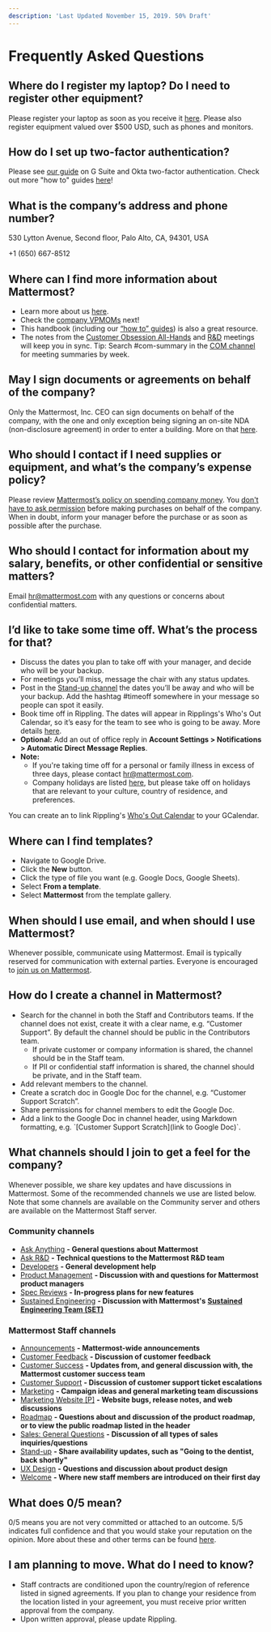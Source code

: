 ```yaml
---
description: 'Last Updated November 15, 2019. 50% Draft'
---
```


# Frequently Asked Questions

## Where do I register my laptop? Do I need to register other equipment?

Please register your laptop as soon as you receive it [here](https://forms.gle/yBkZo36hzzo8dsbKA). Please also register equipment valued over $500 USD, such as phones and monitors.

## How do I set up two-factor authentication?

Please see [our guide](https://handbook.mattermost.com/company/how-to-guides-for-staff/how-to-change-mobile-device) on G Suite and Okta two-factor authentication. Check out more "how to" guides [here](https://handbook.mattermost.com/company/how-to-guides-for-staff)!

## What is the company’s address and phone number?

530 Lytton Avenue, Second floor, Palo Alto, CA, 94301, USA

+1 \(650\) 667-8512

## Where can I find more information about Mattermost?

* Learn more about us [here](https://mattermost.com/about-us/).
* Check the [company VPMOMs](https://docs.google.com/document/d/1rDwcsaqQuLLDqSktV4ndlhBDCEO8JHls1sOGVKCpS4U/edit) next!
* This handbook \(including our [“how to” guides](https://handbook.mattermost.com/company/how-to-guides-for-staff)\) is also a great resource.
* The notes from the [Customer Obsession All-Hands](https://docs.google.com/document/d/16F86k0I_ipjhHofm5pP6yA_dWTNvmA4ZBr_z53_087Q/edit?usp=sharing) and [R&D](https://docs.google.com/document/d/1A0D96O4t4GS33-yaHvLQBdtgIScmwzVo15c2vSFeYis/edit#heading=h.3glcs57w4p51) meetings will keep you in sync. Tip: Search \#com-summary in the [COM channel](https://community.mattermost.com/private-core/channels/cust-obs-meeting) for meeting summaries by week.

## May I sign documents or agreements on behalf of the company?

Only the Mattermost, Inc. CEO can sign documents on behalf of the company, with the one and only exception being signing an on-site NDA \(non-disclosure agreement\) in order to enter a building. More on that [here](https://handbook.mattermost.com/contributors/onboarding/things-everyone-must-know).

## Who should I contact if I need supplies or equipment, and what’s the company’s expense policy?

Please review [Mattermost’s policy on spending company money](https://handbook.mattermost.com/company/how-to-guides-for-staff/how-to-spend-company-money). You [don't have to ask permission](https://m.signalvnoise.com/you-dont-have-my-permission/) before making purchases on behalf of the company. When in doubt, inform your manager before the purchase or as soon as possible after the purchase.

## Who should I contact for information about my salary, benefits, or other confidential or sensitive matters?

Email [hr@mattermost.com](mailto:hr@mattermost.com) with any questions or concerns about confidential matters.

## I’d like to take some time off. What’s the process for that?

* Discuss the dates you plan to take off with your manager, and decide who will be your backup.
* For meetings you’ll miss, message the chair with any status updates.
* Post in the [Stand-up channel](https://community-daily.mattermost.com/private-core/channels/stand-up) the dates you’ll be away and who will be your backup. Add the hashtag \#timeoff somewhere in your message so people can spot it easily.
* Book time off in Rippling. The dates will appear in Ripplings's Who's Out Calendar, so it’s easy for the team to see who is going to be away. More details [here](https://handbook.mattermost.com/operations/workplace/people/working-at-mattermost/paid-time-off). 
* **Optional:** Add an out of office reply in **Account Settings &gt; Notifications &gt; Automatic Direct Message Replies**.
* **Note:** 
  * If you're taking time off for a personal or family illness in excess of three days, please contact [hr@mattermost.com](mailto:hr@mattermost.com). 
  * Company holidays are listed [here](https://docs.mattermost.com/process/working-at-mattermost.html?#holidays), but please take off on holidays that are relevant to your culture, country of residence, and preferences.

You can create an  to link Rippling's [Who's Out Calendar](http://app.rippling.com/api/feed/calendar/pto/company/are2zz48b0jkynqd/b91837056f386ea9355b4e71f456c24a381efea19840116f0779e81f053199e4/calendar.ics?company=658390ff2cae6bf84a79bcb5) to your GCalendar.

## Where can I find templates?

* Navigate to Google Drive.
* Click the **New** button.
* Click the type of file you want \(e.g. Google Docs, Google Sheets\).
* Select **From a template**.
* Select **Mattermost** from the template gallery.

## When should I use email, and when should I use Mattermost?

Whenever possible, communicate using Mattermost. Email is typically reserved for communication with external parties. Everyone is encouraged to [join us on Mattermost](https://community.mattermost.com/signup_user_complete/?id=f1924a8db44ff3bb41c96424cdc20676).

## How do I create a channel in Mattermost?

* Search for the channel in both the Staff and Contributors teams. If the channel does not exist, create it with a clear name, e.g. “Customer Support”. By default the channel should be public in the Contributors team.
  * If private customer or company information is shared, the channel should be in the Staff team.
  * If PII or confidential staff information is shared, the channel should be private, and in the Staff team.
* Add relevant members to the channel.
* Create a scratch doc in Google Doc for the channel, e.g. “Customer Support Scratch”.
* Share permissions for channel members to edit the Google Doc.
* Add a link to the Google Doc in channel header, using Markdown formatting, e.g. \`\[Customer Support Scratch\]\(link to Google Doc\)\`.

## What channels should I join to get a feel for the company?

Whenever possible, we share key updates and have discussions in Mattermost. Some of the recommended channels we use are listed below. Note that some channels are available on the Community server and others are available on the Mattermost Staff server.

### Community channels

* [Ask Anything](https://community.mattermost.com/core/channels/ask-anything) **- General questions about Mattermost**
* [Ask R&D](https://community.mattermost.com/core/channels/ask-r-and-d) **- Technical questions to the Mattermost R&D team**
* [Developers](https://community.mattermost.com/core/channels/developers) **- General development help**
* [Product Management](https://community.mattermost.com/core/channels/product-management) **- Discussion with and questions for Mattermost product managers**
* [Spec Reviews](https://community.mattermost.com/core/channels/spec-reviews) **- In-progress plans for new features**
* [Sustained Engineering](https://community.mattermost.com/core/channels/sustained-engineering) **- Discussion with Mattermost's** [**Sustained Engineering Team \(SET\)**](https://developers.mattermost.com/internal/sustained-engineering)

### Mattermost Staff channels

* [Announcements](https://community.mattermost.com/private-core/channels/announcements) **- Mattermost-wide announcements**
* [Customer Feedback](https://community.mattermost.com/private-core/channels/customer-feedback) **- Discussion of customer feedback**
* [Customer Success](https://community.mattermost.com/private-core/channels/customer-success) **- Updates from, and general discussion with, the Mattermost customer success team**
* [Customer Support](https://community.mattermost.com/private-core/channels/community) **- Discussion of customer support ticket escalations**
* [Marketing](https://community.mattermost.com/private-core/channels/marketing) **- Campaign ideas and general marketing team discussions**
* [Marketing Website \[P\]](https://community.mattermost.com/private-core/channels/marketing-website-priv) **- Website bugs, release notes, and web discussions**
* [Roadmap](https://community.mattermost.com/private-core/channels/roadmap) **- Questions about and discussion of the product roadmap, or to view the public roadmap listed in the header**
* [Sales: General Questions](https://community.mattermost.com/private-core/channels/sales-general-questions) **- Discussion of all types of sales inquiries/questions**
* [Stand-up](https://community-daily.mattermost.com/private-core/channels/stand-up) **- Share availability updates, such as "Going to the dentist, back shortly"**
* [UX Design](https://community.mattermost.com/core/channels/ux-design) **- Questions and discussion about product design**
* [Welcome](https://community.mattermost.com/private-core/channels/welcome) **- Where new staff members are introduced on their first day**

## What does 0/5 mean?

0/5 means you are not very committed or attached to an outcome. 5/5 indicates full confidence and that you would stake your reputation on the opinion. More about these and other terms can be found [here](https://docs.mattermost.com/process/training.html#terminology).

## I am planning to move. What do I need to know?

* Staff contracts are conditioned upon the country/region of reference listed in signed agreements. If you plan to change your residence from the location listed in your agreement, you must receive prior written approval from the company.
* Upon written approval, please update Rippling.

